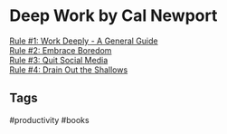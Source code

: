# Deep Work by Cal Newport

[Rule #1: Work Deeply - A General Guide ](https://github.com/EliotKhachi//publicZk/tree/main/202110031645)  
[Rule #2: Embrace Boredom ](https://github.com/EliotKhachi//publicZk/tree/main/202110031823)  
[Rule #3: Quit Social Media ](https://github.com/EliotKhachi//publicZk/tree/main/202110031837)  
[Rule #4: Drain Out the Shallows ](https://github.com/EliotKhachi//publicZk/tree/main/202110031920)  

## Tags
#productivity #books

